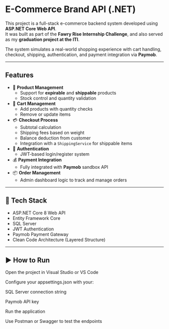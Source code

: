 # E-Commerce Brand API (.NET)

This project is a full-stack e-commerce backend system developed using **ASP.NET Core Web API**.  
It was built as part of the **Fawry Rise Internship Challenge**, and also served as my **graduation project at the ITI**.

The system simulates a real-world shopping experience with cart handling, checkout, shipping, authentication, and payment integration via **Paymob**.

---

##  Features

- 🔹 **Product Management**
  - Support for **expirable** and **shippable** products
  - Stock control and quantity validation
- 🛒 **Cart Management**
  - Add products with quantity checks
  - Remove or update items
- 💳 **Checkout Process**
  - Subtotal calculation
  - Shipping fees based on weight
  - Balance deduction from customer
  - Integration with a `ShippingService` for shippable items
- 🔐 **Authentication**
  - JWT-based login/register system
- 💰 **Payment Integration**
  - Fully integrated with **Paymob** sandbox API
- 📦 **Order Management**
  - Admin dashboard logic to track and manage orders


---

## 🧰 Tech Stack

- ASP.NET Core 8 Web API
- Entity Framework Core
- SQL Server
- JWT Authentication
- Paymob Payment Gateway
- Clean Code Architecture (Layered Structure)

---
## ▶️ How to Run

Open the project in Visual Studio or VS Code

Configure your appsettings.json with your:

SQL Server connection string

Paymob API key

Run the application

Use Postman or Swagger to test the endpoints



